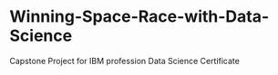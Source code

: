 # Winning-Space-Race-with-Data-Science
Capstone Project for IBM profession Data Science Certificate
